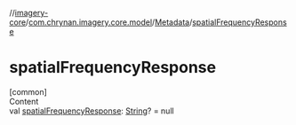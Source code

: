 //[imagery-core](../../../index.md)/[com.chrynan.imagery.core.model](../index.md)/[Metadata](index.md)/[spatialFrequencyResponse](spatial-frequency-response.md)



# spatialFrequencyResponse  
[common]  
Content  
val [spatialFrequencyResponse](spatial-frequency-response.md): [String](https://kotlinlang.org/api/latest/jvm/stdlib/kotlin/-string/index.html)? = null  



